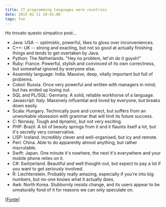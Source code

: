 ```yaml
---
title: If programming languages were countries
date: 2015-02-11 10:41:00
tags: fun
---
```

Ho trovato questo simpatico post...

* Java: USA -- optimistic, powerful, likes to gloss over inconveniences.
* C++: UK -- strong and exacting, but not so good at actually finishing things and tends to get overtaken by Java.
* Python: The Netherlands. "Hey no problem, let'sh do it guysh!"
* Ruby: France. Powerful, stylish and convinced of its own correctness, but somewhat ignored by everyone else.
* Assembly language: India. Massive, deep, vitally important but full of problems.
* Cobol: Russia. Once very powerful and written with managers in mind; but has ended up losing out.
* SQL and PL/SQL: Germany. A solid, reliable workhorse of a language.
* Javascript: Italy. Massively influential and loved by everyone, but breaks down easily.
* Scala: Hungary. Technically pure and correct, but suffers from an unworkable obsession with grammar that will limit its future success.
* C: Norway. Tough and dynamic, but not very exciting.
* PHP: Brazil. A lot of beauty springs from it and it flaunts itself a lot, but it's secretly very conservative.
* LISP: Iceland. Incredibly clever and well-organised, but icy and remote.
* Perl: China. Able to do apparently almost anything, but rather inscrutable.
* Swift: Japan. One minute it's nowhere, the next it's everywhere and your mobile phone relies on it.
* C#: Switzerland. Beautiful and well thought-out, but expect to pay a lot if you want to get seriously involved.
* R: Liechtenstein. Probably really amazing, especially if you're into big numbers, but no-one knows what it actually does.
* Awk: North Korea. Stubbornly resists change, and its users appear to be unnaturally fond of it for reasons we can only speculate on.

[[Fonte](http://www.quora.com/If-programming-languages-were-countries-which-country-would-each-language-represent?srid=KO3)]
